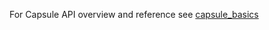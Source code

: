 For Capsule API overview and reference see [capsule_basics](https://github.com/iosio/capsule/blob/master/docs/capsule_basics.md) 
